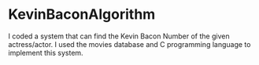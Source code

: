 # KevinBaconAlgorithm
I coded a system that can find the Kevin Bacon Number of the given actress/actor. I used the movies database and C programming language to implement this system.
